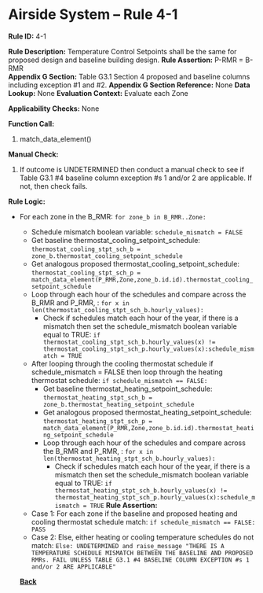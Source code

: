 # Airside System – Rule 4-1

**Rule ID:** 4-1
 
**Rule Description:** Temperature Control Setpoints shall be the same for proposed design and baseline building design.
**Rule Assertion:** P-RMR = B-RMR                                           
**Appendix G Section:** Table G3.1 Section 4 proposed and baseline columns including exception #1 and #2. 
**Appendix G Section Reference:** None
**Data Lookup:** None 
**Evaluation Context:** Evaluate each Zone  

**Applicability Checks:** None
 
**Function Call:**

1. match_data_element()

**Manual Check:** 

1. If outcome is UNDETERMINED then conduct a manual check to see if Table G3.1 #4 baseline column exception #s 1 and/or 2 are applicable. If not, then check fails.

**Rule Logic:**
- For each zone in the B_RMR: `for zone_b in B_RMR..Zone:`
    - Schedule mismatch boolean variable: `schedule_mismatch = FALSE`
    - Get baseline thermostat_cooling_setpoint_schedule: `thermostat_cooling_stpt_sch_b = zone_b.thermostat_cooling_setpoint_schedule`
    - Get analogous proposed thermostat_cooling_setpoint_schedule: `thermostat_cooling_stpt_sch_p = match_data_element(P_RMR,Zone,zone_b.id.id).thermostat_cooling_setpoint_schedule`
    - Loop through each hour of the schedules and compare across the B_RMR and P_RMR, : `for x in len(thermostat_cooling_stpt_sch_b.hourly_values):`
        - Check if schedules match each hour of the year, if there is a mismatch then set the schedule_mismatch boolean variable equal to TRUE: `if thermostat_cooling_stpt_sch_b.hourly_values(x) != thermostat_cooling_stpt_sch_p.hourly_values(x):schedule_mismatch = TRUE`
    - After looping through the cooling thermostat schedule if schedule_mismatch = FALSE then loop through the heating thermostat schedule: `if schedule_mismatch == FALSE:`
        - Get baseline thermostat_heating_setpoint_schedule: `thermostat_heating_stpt_sch_b = zone_b.thermostat_heating_setpoint_schedule`
        - Get analogous proposed thermostat_heating_setpoint_schedule: `thermostat_heating_stpt_sch_p = match_data_element(P_RMR,Zone,zone_b.id.id).thermostat_heating_setpoint_schedule`
        - Loop through each hour of the schedules and compare across the B_RMR and P_RMR, : `for x in len(thermostat_heating_stpt_sch_b.hourly_values):`
            - Check if schedules match each hour of the year, if there is a mismatch then set the schedule_mismatch boolean variable equal to TRUE: `if thermostat_heating_stpt_sch_b.hourly_values(x) != thermostat_heating_stpt_sch_p.hourly_values(x):schedule_mismatch = TRUE`
    **Rule Assertion:**
    - Case 1: For each zone if the baseline and proposed heating and cooling thermostat schedule match: `if schedule_mismatch == FALSE: PASS`
    - Case 2: Else, either heating or cooling temperature schedules do not match: `Else: UNDETERMINED and raise_message "THERE IS A TEMPERATURE SCHEDULE MISMATCH BETWEEN THE BASELINE AND PROPOSED RMRs. FAIL UNLESS TABLE G3.1 #4 BASELINE COLUMN EXCEPTION #s 1 and/or 2 ARE APPLICABLE"`  

    **[Back](../_toc.md)**